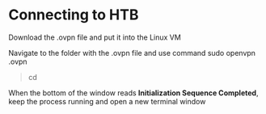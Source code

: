 # Connecting to HTB

Download the .ovpn file and put it into the Linux VM

Navigate to the folder with the .ovpn file and use command sudo openvpn <filename>.ovpn 
  > cd
  
When the bottom of the window reads **Initialization Sequence Completed**, keep the process running and open a new terminal window
